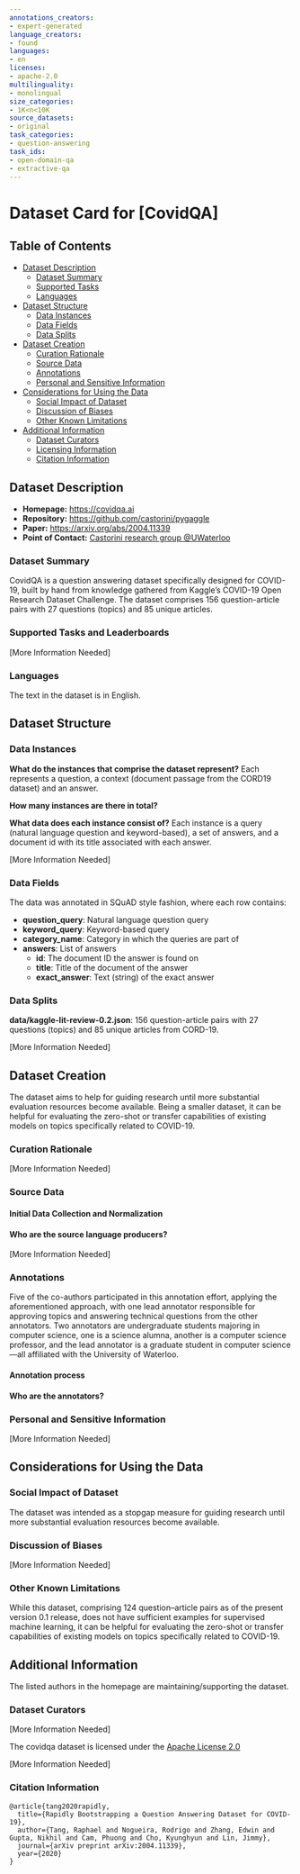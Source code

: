 ```yaml
---
annotations_creators:
- expert-generated
language_creators:
- found
languages:
- en
licenses:
- apache-2.0
multilinguality:
- monolingual
size_categories:
- 1K<n<10K
source_datasets:
- original
task_categories:
- question-answering
task_ids:
- open-domain-qa
- extractive-qa
---
```



# Dataset Card for [CovidQA]

## Table of Contents
- [Dataset Description](#dataset-description)
  - [Dataset Summary](#dataset-summary)
  - [Supported Tasks](#supported-tasks-and-leaderboards)
  - [Languages](#languages)
- [Dataset Structure](#dataset-structure)
  - [Data Instances](#data-instances)
  - [Data Fields](#data-instances)
  - [Data Splits](#data-instances)
- [Dataset Creation](#dataset-creation)
  - [Curation Rationale](#curation-rationale)
  - [Source Data](#source-data)
  - [Annotations](#annotations)
  - [Personal and Sensitive Information](#personal-and-sensitive-information)
- [Considerations for Using the Data](#considerations-for-using-the-data)
  - [Social Impact of Dataset](#social-impact-of-dataset)
  - [Discussion of Biases](#discussion-of-biases)
  - [Other Known Limitations](#other-known-limitations)
- [Additional Information](#additional-information)
  - [Dataset Curators](#dataset-curators)
  - [Licensing Information](#licensing-information)
  - [Citation Information](#citation-information)

## Dataset Description

- **Homepage:** https://covidqa.ai
- **Repository:** https://github.com/castorini/pygaggle
- **Paper:** https://arxiv.org/abs/2004.11339
- **Point of Contact:** [Castorini research group @UWaterloo](https://github.com/castorini/)

### Dataset Summary

CovidQA is a question answering dataset specifically designed for COVID-19, built by hand from knowledge gathered 
from Kaggle’s COVID-19 Open Research Dataset Challenge.
The dataset comprises 156 question-article pairs with 27 questions (topics) and 85 unique articles.

### Supported Tasks and Leaderboards

[More Information Needed]

### Languages

The text in the dataset is in English.

## Dataset Structure

### Data Instances

**What do the instances that comprise the dataset represent?**
Each represents a question, a context (document passage from the CORD19 dataset) and an answer.

**How many instances are there in total?**

**What data does each instance consist of?**
Each instance is a query (natural language question and keyword-based), a set of answers, and a document id with its title associated with each answer.

[More Information Needed]

### Data Fields

The data was annotated in SQuAD style fashion, where each row contains:

* **question_query**: Natural language question query
* **keyword_query**: Keyword-based query
* **category_name**: Category in which the queries are part of
* **answers**: List of answers
  * **id**: The document ID the answer is found on
  * **title**: Title of the document of the answer
  * **exact_answer**: Text (string) of the exact answer

### Data Splits

**data/kaggle-lit-review-0.2.json**: 156 question-article pairs with 27 questions (topics) and 85 unique articles from
CORD-19.

[More Information Needed]

## Dataset Creation

The dataset aims to help for guiding research until more substantial evaluation resources become available. Being a smaller dataset,
it can be helpful for evaluating the zero-shot or transfer capabilities of existing models on topics specifically related to COVID-19.

### Curation Rationale

[More Information Needed]

### Source Data

#### Initial Data Collection and Normalization

#### Who are the source language producers?

[More Information Needed]

### Annotations

Five of the co-authors participated in this annotation effort, applying the aforementioned approach, with one lead 
annotator responsible for approving topics and answering technical questions from the other annotators. Two annotators are
undergraduate students majoring in computer science, one is a science alumna, another is a computer science professor, 
and the lead annotator is a graduate student in computer science—all affiliated with the University of Waterloo.

#### Annotation process

#### Who are the annotators?

### Personal and Sensitive Information

[More Information Needed]

## Considerations for Using the Data

### Social Impact of Dataset

The dataset was intended as a stopgap measure for guiding research until more substantial evaluation resources become available.

### Discussion of Biases

[More Information Needed]

### Other Known Limitations

While this dataset, comprising 124 question–article pairs as of the present version 0.1 release, does not have sufficient
examples for supervised machine learning, it can be helpful for evaluating the zero-shot or transfer capabilities
of existing models on topics specifically related to COVID-19.

## Additional Information

The listed authors in the homepage are maintaining/supporting the dataset. 

### Dataset Curators

[More Information Needed]

The covidqa dataset is licensed under 
the [Apache License 2.0](https://github.com/castorini/pygaggle/blob/master/LICENSE)

[More Information Needed]

### Citation Information

```
@article{tang2020rapidly,
  title={Rapidly Bootstrapping a Question Answering Dataset for COVID-19},
  author={Tang, Raphael and Nogueira, Rodrigo and Zhang, Edwin and Gupta, Nikhil and Cam, Phuong and Cho, Kyunghyun and Lin, Jimmy},
  journal={arXiv preprint arXiv:2004.11339},
  year={2020}
}
```
